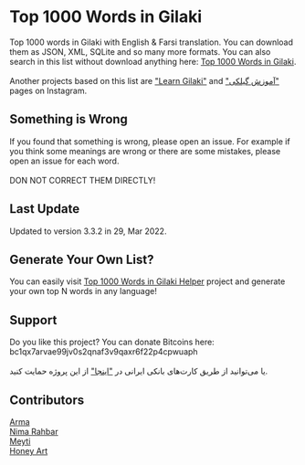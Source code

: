 # Top 1000 Words in Gilaki
Top 1000 words in Gilaki with English & Farsi translation. You can download them as JSON, XML, SQLite and so many more formats.
You can also search in this list without download anything here: [Top 1000 Words in Gilaki](https://Gil1000.ir).
<br/>
<br/>
Another projects based on this list are ["Learn Gilaki"](https://www.instagram.com/LearningGilaki) and ["آموزش گیلکی"](https://instagram.com/GilakiWord) pages on Instagram.

## Something is Wrong
If you found that something is wrong, please open an issue. For example if you think some meanings are wrong or there are some mistakes, please open an issue for each word.
<br/>
<br/>
DON NOT CORRECT THEM DIRECTLY!

## Last Update
Updated to version 3.3.2 in 29, Mar 2022.

## Generate Your Own List?
You can easily visit [Top 1000 Words in Gilaki Helper](https://github.com/LordArma/Top-1000-Words-in-Gilaki-Helper) project and generate your own top N words in any language!

## Support
Do you like this project? You can donate Bitcoins here:
<br/>
bc1qx7arvae99jv0s2qnaf3v9qaxr6f22p4cpwuaph
<br/>
<br/>
یا می‌توانید از طریق کارت‌های بانکی ایرانی در ["اینجا"](https://aqayepardakht.ir/alireza) از این پروژه حمایت کنید.

## Contributors
[Arma](https://github.com/LordArma)
<br/>
[Nima Rahbar](https://instagram.com/shabkhooon)
<br/>
[Meyti](https://github.com/meyt)
<br/>
[Honey Art](https://instagram.com/littlehoney33)
<br/>
